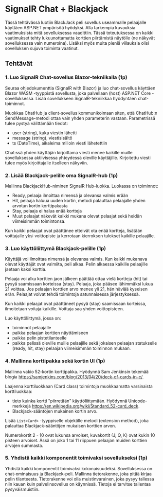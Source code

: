 # SignalR Chat + Blackjack

Tässä tehtävässä luotiin BlackJack peli sovellus useammalle pelaajalle käyttäen ASP.NET ympärisöä hyödyksi. Alla tarkempia kuvauksia vaatimuksista mitä sovelluksessa vaadittiin.
Tässä toteutuksessa on kaikki vaatimukset tehty lukuunottamatta korttien piirtämistä näytölle
(ne näkyvät sovelluksessa vain numeroina). Lisäksi myös muita pieniä viilauksia olisi sovelluksen sujuva toiminta vaatinut.

## Tehtävät

### 1. Luo SignalR Chat-sovellus Blazor-tekniikalla (1p)

Seuraa ohjedokumenttia (SignalR with Blazor) ja luo chat-sovellus käyttäen Blazor WASM -tyyppistä sovellusta, joka palvellaan (host) ASP.NET Core -sovelluksessa. Lisää sovellukseen SignalR-tekniikkaa hyödyntäen chat-toiminnot.

Muokkaa ChatHub ja client-sovellus kommunikoimaan siten, että ChatHub:n SendMessage-metodi ottaa vain yhden parameterin vastaan. Parametrissä tulee pystyä välittämään tiedot: 
- user (string), kuka viestin lähetti
- message (string), viestisisältö
- ts (DateTime), aikaleima milloin viesti lähetettiin

Chat:ssä yhden käyttäjän kirjoittama viesti menee kaikille muille sovelluksessa aktiivisessa yhteydessä oleville käyttäjille. Kirjoitettu viesti tulee myös kirjoittajalle itselleen näkyviin. 

### 2. Lisää Blackjack-pelille oma SignalR-hub (1p)

Mallinna BlackjackHub-niminen SignalR Hub-luokka. Luokassa on toiminnot:
- Ready, pelaaja ilmoittaa nimensä ja olevansa valmis erään
- Hit, pelaaja haluua uuden kortin, metodi palauttaa pelaajalle yhden arvotun kortin korttipakasta
- Stay, pelaaja ei halua enää kortteja 
- Muut pelaajat näkevät kaikki mukana olevat pelaajat sekä heidän viimeisimmän toimintonsa.

Kun kaikki pelaajat ovat päättänee etteivät ota enää kortteja, lisätään voittajalle yksi voittopiste ja kerrotaan kierroksen tulokset kaikille pelaajille.

### 3. Luo käyttöliittymä Blackjack-pelille (1p)

Käyttäjä voi ilmoittaa nimensä ja olevansa valmis. Kun kaikki mukanava olevat käyttäjät ovat valmiita, peli alkaa.
Pelin alkaessa kaikille pelaajille jaetaan kaksi korttia.

Pelaaja voi alku korttien jaon jälkeen päättää ottaa vielä kortteja (hit) tai pysyä saamissaan korteissa (stay).
Pelaaja, joka pääsee lähimmäksi lukua 21 voittaa. Jos pelaajan korttien arvo menee yli 21, hän häviää kyseisen erän.
Pelaajat voivat tehdä toimintoja satunnaisessa järjestyksessä.

Kun kaikki pelaajat ovat päättäneet pysyä (stay) saamissaan korteissa, ilmoitetaan voitaja kaikille. Voittaja saa yhden voittopisteen.

Luo käyttöliittymä, jossa on: 
- toiminnot pelaajalle
- paikka pelaajan korttien näyttämiseen
- paikka pelin pistetilanteelle
- paikka pelissä oleville muille pelaajille sekä jokaisen pelaajan statukselle (ready, hit, stay) pelaajan viimeisimmän toiminnon mukaan.

### 4. Mallinna korttipakka sekä kortin UI (1p)

Mallinna vakio 52-kortin korttipakka. Hyödynnä Sam Jenkinsin tekemää blogia https://samjenkins.com/blog/2013/04/20/deck-of-cards-in-c/.

Laajenna korttiluokkaan (Card class) toimintoja muokkaamatta varsinaista korttiluokkaa: 
- tieto kuinka kortti "piirretään" käyttöliittymään. Hyödynnä Unicode-merkkejä https://en.wikipedia.org/wiki/Standard_52-card_deck. 
- Blackjack-sääntöjen mukainen kortin arvo.

Lisää `List<Card>` -tyyppiselle objektille metodi (extension method), joka palauttaa Blackjack-sääntöjen mukaisen korttien arvon.

Numerokortit 2 - 10 ovat lukunsa arvoiset, kuvakortit (J, Q, K) ovat kukin 10 pisteen arvoiset. Ässä on joko 1 tai 11 riippuen pelaajan muiden korttien arvojen summasta.

### 5. Yhdistä kaikki komponentit toimivaksi sovellukseksi (1p)

Yhdistä kaikki komponentit toimivaksi kokonaisuudeksi. Sovelluksessa on chat-ominaisuus ja Blackjack-peli.
Mallinna tietorakenne, joka pitää kirjaa pelin tilanteesta. Tietorakenne voi olla muistinvarainen, joka pysyy tallessa niin kauan kuin palvelinsovellus on käynnissä. Tietoja ei tarvitse tallentaa pysyväismuistiin.

